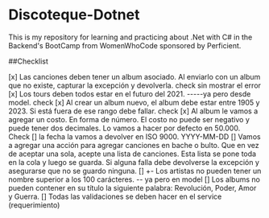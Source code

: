 # Discoteque-Dotnet

This is my repository for learning and practicing about .Net with C# in the Backend's BootCamp from WomenWhoCode sponsored by Perficient.


##Checklist

[x] Las canciones deben tener un album asociado. Al enviarlo con un album que no existe, capturar la excepción y devolverla. check sin mostrar el error
[x] Los tours deben todos estar en el futuro del 2021. -----ya pero desde model. check
[x] Al crear un album nuevo, el album debe estar entre 1905 y 2023. Si está fuera de ese rango debe fallar. check
[x] Al album le vamos a agregar un costo. En forma de número. El costo no puede ser negativo y puede tener dos decimales. Lo vamos a hacer por defecto en 50.000. Check
[] la fecha la vamos a devolver en ISO 9000. YYYY-MM-DD
[] Vamos a agregar una acción para agregar canciones en bache o bulto. Que en vez de aceptar una sola, acepte una lista de canciones. Esta lista se pone toda en la cola y luego se guarda. Si alguna falla debe devolverse la excepción y asegurarse que no se guardo ninguna.
[] +- Los artistas no pueden tener un nombre superior a los 100 carácteres. -- ya pero en model
[] Los albums no pueden contener en su título la siguiente palabra: Revolución, Poder, Amor y Guerra.
[] Todas las validaciones se deben hacer en el service (requerimiento)
